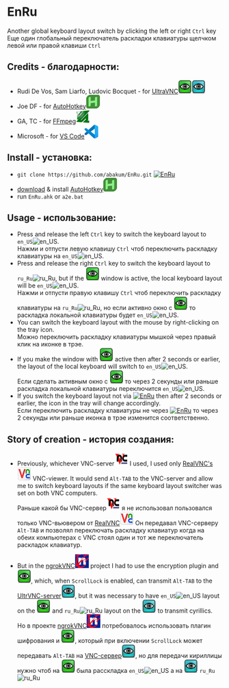 # EnRu
Another global keyboard layout switch by clicking the left or right `Ctrl` key<br>
Еще один глобальный переключатель раскладки клавиатуры щелчком левой или правой клавиши `Ctrl`

## Credits - благодарности:
- Rudi De Vos, Sam Liarfo, Ludovic Bocquet - for [UltraVNC](https://uvnc.com/downloads/ultravnc.html)![UltraVNC](uvnc.png)![winvnc](winvnc.png)
- Joe DF - for [AutoHotkey](https://github.com/AutoHotkey/AutoHotkey/releases)![ahk](ahk.png)
- GA, ТС - for [FFmpeg](https://ffmpeg.org/download.html)![FFmpeg](FFmpeg.png)
- Microsoft - for [VS Code](https://code.visualstudio.com/Download)![VS Code](VScode.png)

## Install - установка:
- `git clone https://github.com/abakum/EnRu.git` [![EnRu](0.ico)](https://github.com/abakum/EnRu.git)
- [download](https://github.com/AutoHotkey/AutoHotkey/releases) & install [AutoHotkey](https://github.com/AutoHotkey/AutoHotkey/releases)![ahk](ahk.png)
- run `EnRu.ahk` or `a2e.bat`

## Usage - использование:
- Press and release the left `Ctrl` key to switch the keyboard layout to `en_US`![en_US](1.ico).<br>
Нажми и отпусти левую клавишу `Ctrl` чтоб переключить раскладку клавиатуры на `en_US`![en_US](1.ico).
- Press and release the right `Ctrl` key to switch the keyboard layout to `ru_Ru`![ru_Ru](2.ico), but if the [![UltraVNC](uvnc.png)](https://uvnc.com/docs/uvnc-viewer/71-viewer-gui.html) window is active, the local keyboard layout will be `en_US`![en_US](1.ico).<br>
Нажми и отпусти правую клавишу `Ctrl` чтоб переключить раскладку клавиатуры на `ru_Ru`![ru_Ru](2.ico), но если активно окно с [![UltraVNC](uvnc.png)](https://uvnc.com/docs/uvnc-viewer/71-viewer-gui.html) то раскладка локальной клавиатуры будет `en_US`![en_US](1.ico).
- You can switch the keyboard layout with the mouse by right-clicking on the tray icon.<br>
Можно переключить раскладку клавиатуры мышкой через правый клик на иконке в трэе.
- If you make the window with [![UltraVNC](uvnc.png)](https://uvnc.com/docs/uvnc-viewer/71-viewer-gui.html) active then after 2 seconds or earlier, the layout of the local keyboard will switch to `en_US`![en_US](1.ico).<br>
Если сделать активным окно с [![UltraVNC](uvnc.png)](https://uvnc.com/docs/uvnc-viewer/71-viewer-gui.html) то через 2 секунды или раньше раскладка локальной клавиатуры переключится `en_US`![en_US](1.ico).
- If you switch the keyboard layout not via [![EnRu](0.ico)](https://github.com/abakum/EnRu.git) then after 2 seconds or earlier, the icon in the tray will change accordingly.<br>
Если переключить раскладку клавиатуры не через [![EnRu](0.ico)](https://github.com/abakum/EnRu.git) то через 2 секунды или раньше иконка в трэе изменится соответственно.

## Story of creation - история создания:

- Previously, whichever VNC-server![vnc](vnc.png) I used, I used only [RealVNC's](https://www.realvnc.com/en/connect/download/viewer/)![RealVNC](RealVNC.png) VNC-viewer. It would send `Alt-TAB` to the VNC-server and allow me to switch keyboard layouts if the same keyboard layout switcher was set on both VNC computers.<br>
Раньше какой бы VNC-сервер![vnc](vnc.png) я не использовал пользовался только VNC-вьювером от [RealVNC](https://www.realvnc.com/en/connect/download/viewer/)![RealVNC](RealVNC.png)
Он передавал VNC-серверу `Alt-TAB` и позволял переключать раскладку клавиатур когда на обеих компьютерах с VNC стоял один и тот же переключатель раскладок клавиатур.

 - But in the [ngrokVNC](http://github.com/abakum/ngrokVNC)![ngrokVNC](ngrokVNC.png) project I had to use the encryption plugin and [![UltraVNC](uvnc.png)](https://uvnc.com/docs/uvnc-viewer/71-viewer-gui.html), which, when `ScrollLock` is enabled, can transmit `Alt-TAB` to the [UltrVNC-server](https://uvnc.com/docs/uvnc-server.html)![winvnc](winvnc.png), but it was necessary to have `en_US`![en_US](1.ico) layout on the [![UltraVNC](uvnc.png)](https://uvnc.com/docs/uvnc-viewer/71-viewer-gui.html) and `ru_Ru`![ru_Ru](2.ico) layout on the [![winvnc](winvnc.png)](https://uvnc.com/docs/uvnc-server.html) to transmit cyrillics.<br>
Но в проекте [ngrokVNC](http://github.com/abakum/ngrokVNC)![ngrokVNC](ngrokVNC.png) потребовалось использовать плагин шифрования и [![UltraVNC](uvnc.png)](https://uvnc.com/docs/uvnc-viewer/71-viewer-gui.html), который при включении `ScrollLock` может передавать `Alt-TAB` на [VNC-сервер](https://uvnc.com/docs/uvnc-server.html)![winvnc](winvnc.png), но для передачи кириллицы нужно чтоб на [![UltraVNC](uvnc.png)](https://uvnc.com/docs/uvnc-viewer/71-viewer-gui.html)  была расскладка `en_US`![en_US](1.ico) а на [![winvnc](winvnc.png)](https://uvnc.com/docs/uvnc-server.html) `ru_Ru`![ru_Ru](2.ico)

